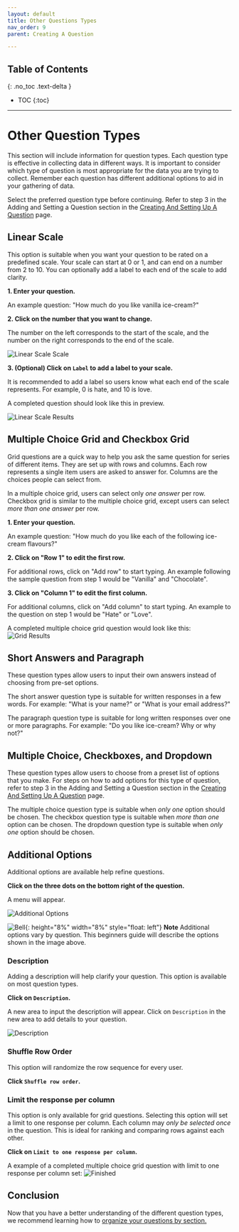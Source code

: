 ```yaml
---
layout: default
title: Other Questions Types
nav_order: 9
parent: Creating A Question 

---
```


## Table of Contents
{: .no_toc .text-delta }
* TOC
{:toc}

---

# Other Question Types

This section will include information for question types. Each question type is effective in collecting data in different ways. It is important to consider which type of question is most appropriate for the data you are trying to collect. Remember each question has different additional options to aid in your gathering of data.

Select the preferred question type before continuing. Refer to step 3 in the Adding and Setting a Question section in the [Creating And Setting Up A Question](./makingAQuestion.md) page.

## Linear Scale

This option is suitable when you want your question to be rated on a predefined scale. Your scale can start at 0 or 1, and can end on a number from 2 to 10. You can optionally add a label to each end of the scale to add clarity.

**1. Enter your question.**

An example question: "How much do you like vanilla ice-cream?"

**2. Click on the number that you want to change.**

The number on the left corresponds to the start of the scale, and the number on the right corresponds to the end of the scale.

![Linear Scale Scale](../images/questions/1_linearScale.gif)

**3. (Optional) Click on `Label` to add a label to your scale.**

It is recommended to add a label so users know what each end of the scale represents. For example, 0 is hate, and 10 is love.

A completed question should look like this in preview.

![Linear Scale Results](../images/questions/1_linearResults.png)

## Multiple Choice Grid and Checkbox Grid

Grid questions are a quick way to help you ask the same question for series of different items. They are set up with rows and columns. Each row represents a single item users are asked to answer for. Columns are the choices people can select from.

In a multiple choice grid, users can select only _one answer_ per row. Checkbox grid is similar to the multiple choice grid, except users can select _more than one answer_ per row.
  
**1. Enter your question.**

An example question: "How much do you like each of the following ice-cream flavours?"

**2. Click on "Row 1" to edit the first row.**

For additional rows, click on "Add row" to start typing. An example following the sample question from step 1 would be "Vanilla" and "Chocolate".

**3. Click on "Column 1" to edit the first column.**

For additional columns, click on "Add column" to start typing. An example to the question on step 1 would be "Hate" or "Love".
  
A completed multiple choice grid question would look like this:
![Grid Results](../images/questions/2_gridResults.png)

## Short Answers and Paragraph

These question types allow users to input their own answers instead of choosing from pre-set options.

The short answer question type is suitable for written responses in a few words. For example: "What is your name?" or "What is your email address?"

The paragraph question type is suitable for long written responses over one or more paragraphs. For example: "Do you like ice-cream? Why or why not?"

## Multiple Choice, Checkboxes, and Dropdown

These question types allow users to choose from a preset list of options that you make. For steps on how to add options for this type of question, refer to step 3 in the Adding and Setting a Question section in the [Creating And Setting Up A Question](./makingAQuestion.md) page.

The multiple choice question type is suitable when _only one_ option should be chosen.
The checkbox question type is suitable when _more than one_ option can be chosen.
The dropdown question type is suitable when _only one_ option should be chosen.

## Additional Options

Additional options are available help refine questions.
  
**Click on the three dots on the bottom right of the question.**

A menu will appear.

![Additional Options](../images/questions/2_advanced.png)

![Bell](https://github.com/kevtrng/Google-Forms-Guide/blob/gh-pages/docs/images/icons/bell.png?raw=true){: height="8%" width="8%" style="float: left"}
**Note** Additional options vary by question. This beginners guide will describe the options shown in the image above.

### Description

Adding a description will help clarify your question. This option is available on most question types.

**Click on `Description`.**

A new area to input the description will appear. Click on `Description` in the new area to add details to your question.

![Description](../images/questions/2_description.gif)
  
### Shuffle Row Order

This option will randomize the row sequence for every user.

**Click `Shuffle row order`.**

### Limit the response per column

This option is only available for grid questions. Selecting this option will set a limit to one response per column. Each column may _only be selected once_ in the question. This is ideal for ranking and comparing rows against each other.

**Click on `Limit to one response per column`.**

A example of a completed multiple choice grid question with limit to one response per column set:
![Finished](https://github.com/kevtrng/Google-Forms-Guide/blob/gh-pages/docs/images/questions/2_finished.png?raw=true)

## Conclusion

Now that you have a better understanding of the different question types, we recommend learning how to [organize your questions by section.](../formsSections.md)